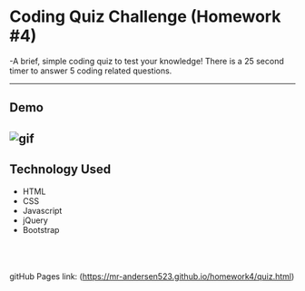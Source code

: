 # Coding Quiz Challenge (Homework #4)

-A brief, simple coding quiz to test your knowledge! There is a 25 second timer to answer 5 coding related questions.
 
---

## Demo

![gif](http://g.recordit.co/YKWM5g23SI.gif)
---

## Technology Used
 * HTML
 * CSS
 * Javascript
 * jQuery
 * Bootstrap
 <br><br>
  <br><br>
 
 gitHub Pages link: (https://mr-andersen523.github.io/homework4/quiz.html)
